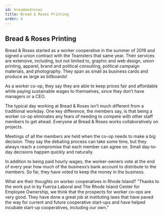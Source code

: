 ```yaml
---
id: breadandroses
title: Bread & Roses Printing
order: 4
---
```

## Bread & Roses Printing

Bread & Roses started as a worker cooperative in the summer of 2019 and signed a union contract with the Teamsters that same year. Their services are extensive, including, but not limited to, graphic and web design, union printing, apparel, brand and political consulting, political campaign materials, and photography. They span as small as business cards and produce as large as billboards!

As a worker co-op, they say they are able to keep prices fair and affordable while paying sustainable wages to themselves, since they don’t have managers or a CEO.

The typical day working at Bread & Roses isn’t much different from a traditional workday. One key difference, the members say, is that being a worker co-op eliminates any fears of needing to compete with other staff members to get ahead. Everyone at Bread & Roses works collaboratively on projects.

Meetings of all the members are held when the co-op needs to make a big decision. They say the debating process can take some time, but they always reach a compromise that each member can agree on. Small day-to-day decisions happen quickly and naturally.

In addition to being paid hourly wages, the worker-owners vote at the end of every year how much of the business’s bank account to distribute to the members. So far, they have voted to keep the money in the business.

What are their thoughts on worker cooperatives in Rhode Island? ”Thanks to the work put in by Fuerza Laboral and The Rhode Island Center for Employee Ownership, we think that the prospects for worker co-ops are very good. They have done a great job at instituting laws that have paved the way for current and future cooperative start-ups and have helped incubate start-up cooperatives, including our own."